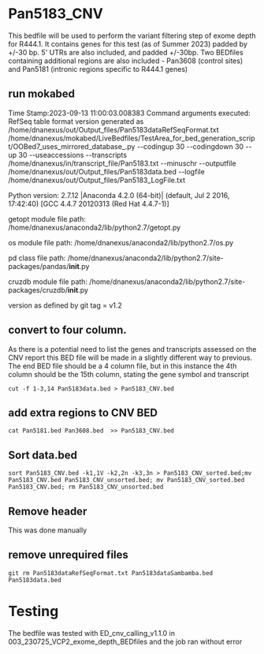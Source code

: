 # Pan5183_CNV
This bedfile will be used to perform the variant filtering step of exome depth for R444.1. It contains genes for this test (as of Summer 2023) padded by +/-30 bp. 5' UTRs are also included, and padded +/-30bp. Two BEDfiles containing additional regions are also included - Pan3608 (control sites) and Pan5181 (intronic regions specific to R444.1 genes)

## run mokabed
Time Stamp:2023-09-13 11:00:03.008383
Command arguments executed:
RefSeq table format version generated as /home/dnanexus/out/Output_files/Pan5183dataRefSeqFormat.txt
/home/dnanexus/mokabed/LiveBedfiles/TestArea_for_bed_generation_script/OOBed7_uses_mirrored_database_.py --codingup 30 --codingdown 30 --up 30 --useaccessions --transcripts /home/dnanexus/in/transcript_file/Pan5183.txt --minuschr --outputfile /home/dnanexus/out/Output_files/Pan5183data.bed --logfile /home/dnanexus/out/Output_files/Pan5183_LogFile.txt 

 Python version: 2.7.12 |Anaconda 4.2.0 (64-bit)| (default, Jul  2 2016, 17:42:40) 
[GCC 4.4.7 20120313 (Red Hat 4.4.7-1)]

 getopt module file path: /home/dnanexus/anaconda2/lib/python2.7/getopt.py

 os module file path: /home/dnanexus/anaconda2/lib/python2.7/os.py

 pd class file path: /home/dnanexus/anaconda2/lib/python2.7/site-packages/pandas/__init__.py

 cruzdb module file path: /home/dnanexus/anaconda2/lib/python2.7/site-packages/cruzdb/__init__.py

version as defined by git tag = v1.2

## convert to four column.
As there is a potential need to list the genes and transcripts assessed on the CNV report this BED file will be made in a slightly different way to previous. The end BED file should be a 4 column file, but in this instance the 4th column should be the 15th column, stating the gene symbol and transcript

`cut -f 1-3,14 Pan5183data.bed > Pan5183_CNV.bed`

## add extra regions to CNV BED
`cat Pan5181.bed Pan3608.bed  >> Pan5183_CNV.bed`

## Sort data.bed
`sort Pan5183_CNV.bed -k1,1V -k2,2n -k3,3n > Pan5183_CNV_sorted.bed;mv Pan5183_CNV.bed Pan5183_CNV_unsorted.bed; mv Pan5183_CNV_sorted.bed Pan5183_CNV.bed; rm Pan5183_CNV_unsorted.bed`

## Remove header 
This was done manually

## remove unrequired files
`git rm Pan5183dataRefSeqFormat.txt Pan5183dataSambamba.bed Pan5183data.bed`

# Testing
The bedfile was tested with ED_cnv_calling_v1.1.0 in 003_230725_VCP2_exome_depth_BEDfiles and the job ran without error
